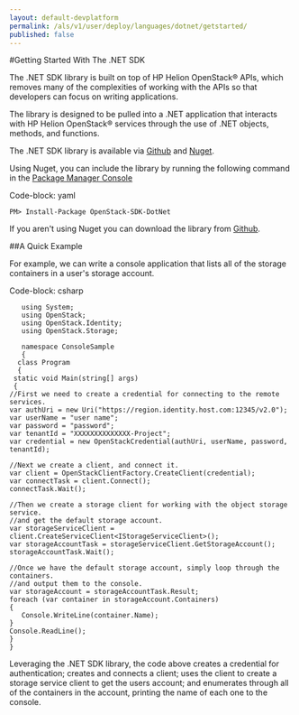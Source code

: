 ```yaml
---
layout: default-devplatform
permalink: /als/v1/user/deploy/languages/dotnet/getstarted/
published: false
---
```

<!--PUBLISHED-->

#Getting Started With The .NET SDK

The .NET SDK library is built on top of HP Helion OpenStack&reg; APIs, which removes many of the
complexities of working with the APIs so that developers can focus on writing applications.

The library is designed to be pulled into a .NET application that interacts with HP Helion OpenStack&reg; services through the use of .NET objects, methods, and functions.

The .NET SDK library is available via [Github](https://github.com/stackforge/openstack-sdk-dotnet) and [Nuget](https://www.nuget.org/packages/OpenStack-SDK-DotNet).

Using Nuget, you can include the library by running the following command in the [Package Manager Console](http://docs.nuget.org/docs/start-here/using-the-package-manager-console)

Code-block: yaml

    PM> Install-Package OpenStack-SDK-DotNet

If you aren't using Nuget you can download the library from [Github](https://github.com/stackforge/openstack-sdk-dotnet).

##A Quick Example

For example, we can write a console application that lists all of the storage containers in a user's storage account.

Code-block: csharp

       using System;
       using OpenStack;
       using OpenStack.Identity;
       using OpenStack.Storage;
    
       namespace ConsoleSample
       {
      class Program
      {
     static void Main(string[] args)
     {
    //First we need to create a credential for connecting to the remote services.
    var authUri = new Uri("https://region.identity.host.com:12345/v2.0");
    var userName = "user name";
    var password = "password";
    var tenantId = "XXXXXXXXXXXXXX-Project";
    var credential = new OpenStackCredential(authUri, userName, password, tenantId);
    
    //Next we create a client, and connect it.
    var client = OpenStackClientFactory.CreateClient(credential);
    var connectTask = client.Connect();
    connectTask.Wait();
    
    //Then we create a storage client for working with the object storage service.
    //and get the default storage account.
    var storageServiceClient = client.CreateServiceClient<IStorageServiceClient>();
    var storageAccountTask = storageServiceClient.GetStorageAccount();
    storageAccountTask.Wait();
    
    //Once we have the default storage account, simply loop through the containers.
    //and output them to the console.
    var storageAccount = storageAccountTask.Result;
    foreach (var container in storageAccount.Containers)
    {
       Console.WriteLine(container.Name);
    }
    Console.ReadLine();
    }
    }

Leveraging the .NET SDK library, the code above creates a credential for authentication; creates and connects
a client; uses the client to create a storage service client to get the users account; and enumerates
through all of the containers in the account, printing the name of each one to the console.
